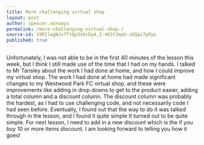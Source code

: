 ```yaml
---
title: More challenging virtual shop 
layout: post
author: spencer.norways
permalink: /more-challenging-virtual-shop-/
source-id: 19RIlwgNJvfTtQp3sbcDyA_Z-4KStJmpU-zUQpi7pOyo
published: true
---
```

Unfortunately, I was not able to be in the first 40 minutes of the lesson this week, but I think I still made use of the time that I had on my hands. I talked to Mr Tansley about the work I had done at home, and how I could improve my virtual shop. The work I had done at home had made significant changes to my Westwood Park FC virtual shop, and these were improvements like adding in drop downs to get to the product easier, adding a total column and a discount column. The discount column was probably the hardest, as I had to use challenging code, and not necessarily code I had seen before. Eventually, I found out that the way to do it was talked through in the lesson, and I found it quite simple  It turned out to be quite simple. For next lesson, I need to add in a new discount which is the if you buy 10 or more items discount. I am looking forward to telling you how it goes!

